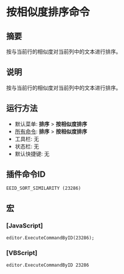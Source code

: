 # 按相似度排序命令

## 摘要

按与当前行的相似度对当前列中的文本进行排序。

## 说明

按与当前行的相似度对当前列中的文本进行排序。

## 运行方法

- 默认菜单: **排序** \> **按相似度排序**
- [所有命令](../tools/all_commands): **排序** \> **按相似度排序**
- 工具栏: 无
- 状态栏: 无
- 默认快捷键: 无

## 插件命令ID

```
EEID_SORT_SIMILARITY (23286)```

## 宏

### \[JavaScript\]

```
editor.ExecuteCommandByID(23286);
```

### \[VBScript\]

```
editor.ExecuteCommandByID 23286
```

